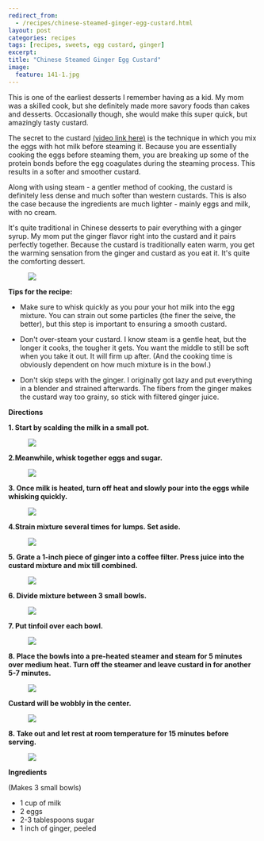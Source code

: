 ```yaml
---
redirect_from: 
  - /recipes/chinese-steamed-ginger-egg-custard.html
layout: post
categories: recipes
tags: [recipes, sweets, egg custard, ginger]
excerpt: 
title: "Chinese Steamed Ginger Egg Custard"
image:
  feature: 141-1.jpg
---
```


This is one of the earliest desserts I remember having as a kid.  My mom was a skilled cook, but she  definitely made more savory foods than cakes and desserts.  Occasionally though, she would make this super quick, but amazingly tasty custard.

The secret to the custard [(video link here)](http://eastmeetskitchen.com/videos/chinese-steamed-ginger-egg-custard.html) is the technique in which you mix the eggs with hot milk  before steaming it. Because you are essentially cooking the eggs before steaming them, you are breaking up some of the protein bonds before the egg coagulates during the steaming process. This results in a softer and smoother custard.  

Along with using steam - a gentler method of cooking, the custard is definitely less dense and much softer than western custards.  This is also the case because the ingredients are much lighter - mainly eggs and milk, with no cream.  

It's quite traditional in Chinese desserts to pair everything with a ginger syrup.  My mom put the ginger flavor right into the custard and it pairs perfectly together.  Because the custard is traditionally eaten warm, you get the warming sensation from the ginger and custard as you eat it.  It's quite the comforting dessert.

<figure> <img src='/images/141-10.jpg'> </figure>


__Tips for the recipe:__

- Make sure to whisk quickly as you pour your hot milk into the egg mixture.  You can strain out some particles (the finer the seive, the better), but this step is important to ensuring a smooth custard.

- Don't over-steam your custard.  I know steam is a gentle heat, but the longer it cooks, the tougher it gets.  You want the middle to still be soft when you take it out.  It will firm up after. (And the cooking time is obviously dependent on how much mixture is in the bowl.)

- Don't skip steps with the ginger.  I originally got lazy and put everything in a blender and strained afterwards.  The fibers from the ginger makes the custard way too grainy, so stick with filtered ginger juice.

__Directions__

__1. Start by scalding the milk in a small pot.__

<figure> <img src='/images/141-2.jpg'> </figure>

__2.Meanwhile, whisk together eggs and sugar.__

<figure> <img src='/images/141-3.jpg'> </figure>

__3. Once milk is heated, turn off heat and slowly pour into the eggs while whisking quickly.__

<figure> <img src='/images/141-3a.jpg'> </figure>

__4.Strain mixture several times for lumps. Set aside.__

<figure> <img src='/images/141-4.jpg'> </figure>


__5. Grate a 1-inch piece of ginger into a coffee filter.  Press juice into the custard mixture and mix till combined.__

<figure> <img src='/images/141-4a.jpg'> </figure>

__6. Divide mixture between 3 small bowls.__

<figure> <img src='/images/141-5.jpg'> </figure>

__7. Put tinfoil over each bowl.__

<figure> <img src='/images/141-6.jpg'> </figure>

__8.  Place the bowls into a pre-heated steamer and steam for 5 minutes over medium heat.  Turn off the steamer and leave custard in for another 5-7 minutes.__

<figure> <img src='/images/141-7.jpg'> </figure>

__Custard will be wobbly in the center.__
<figure> <img src='/images/141-8.jpg'> </figure>

__8.  Take out and let rest at room temperature for 15 minutes before serving.__

<figure> <img src='/images/141-9.jpg'> </figure>


<section class='recipe'>
<p> <strong>Ingredients</strong></p>

<p> (Makes 3 small bowls)</p>

<ul><li>1 cup of milk</li><li>2 eggs</li><li>2-3 tablespoons sugar</li><li>1 inch of ginger, peeled</li></ul></section>